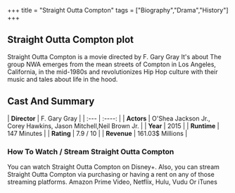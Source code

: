+++
title = "Straight Outta Compton"
tags = ["Biography","Drama","History"]
+++
## Straight Outta Compton plot
Straight Outta Compton is a movie directed by F. Gary Gray It's about The group NWA emerges from the mean streets of Compton in Los Angeles, California, in the mid-1980s and revolutionizes Hip Hop culture with their music and tales about life in the hood.
## Cast And Summary
| **Director**      | F. Gary Gray |
    | :---        |    :----:   |
    |  **Actors** | O'Shea Jackson Jr., Corey Hawkins, Jason Mitchell,Neil Brown Jr. |
    | **Year**   | 2015    |
    |  **Runtime** | 147 Minutes |
    |  **Rating** | 7.9 / 10 | 
    |  **Revenue** | 161.03$ Millions |
### How To Watch / Stream Straight Outta Compton
You can watch Straight Outta Compton on Disney+.
Also, you can stream Straight Outta Compton via purchasing or having a rent on any of those streaming platforms.
Amazon Prime Video, Netflix, Hulu, Vudu Or iTunes